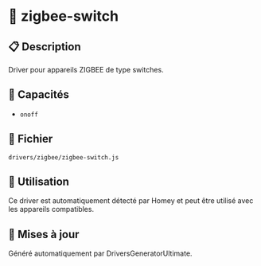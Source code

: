 # 🔌 zigbee-switch

## 📋 Description

Driver pour appareils ZIGBEE de type switches.

## 🔧 Capacités

- `onoff`

## 📁 Fichier

`drivers/zigbee/zigbee-switch.js`

## 🎯 Utilisation

Ce driver est automatiquement détecté par Homey et peut être utilisé avec les appareils compatibles.

## 🔄 Mises à jour

Généré automatiquement par DriversGeneratorUltimate.
